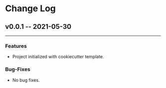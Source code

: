 # Change Log

## v0.0.1 -- 2021-05-30

-----------------------

### Features

* Project initialized with cookiecutter template.

### Bug-Fixes

* No bug fixes.
